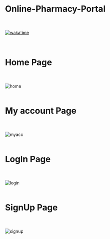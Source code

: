 # Online-Pharmacy-Portal   <br><br>
[![wakatime](https://wakatime.com/badge/user/f9739902-7539-4da9-8836-8c1a4cd952fc/project/a007fcde-c7fb-4908-8294-4b9b7fe5a39f.svg)](https://wakatime.com/badge/user/f9739902-7539-4da9-8836-8c1a4cd952fc/project/a007fcde-c7fb-4908-8294-4b9b7fe5a39f) <br><br><br>
# Home Page   <br><br>
![home](https://github.com/IreshEranga/Online-Pharmacy-Portal/assets/117840288/9b16d648-e494-4e4f-8052-bcd592cd22ce)<br><br>

# My account Page   <br><br>

![myacc](https://github.com/IreshEranga/Online-Pharmacy-Portal/assets/117840288/43c0edd6-244a-45f1-9388-e28588ac18e4)<br><br>

# LogIn Page   <br><br>
![login](https://github.com/IreshEranga/Online-Pharmacy-Portal/assets/117840288/036cb895-d287-4f0e-bfbe-64ccaf80957b) <br><br>


# SignUp Page   <br><br>
![signup](https://github.com/IreshEranga/Online-Pharmacy-Portal/assets/117840288/1b09c62a-631a-4cee-8986-e369ff0ba427)  <br><br>
